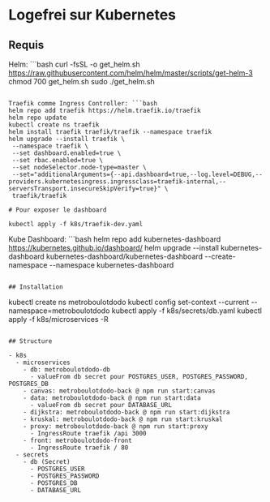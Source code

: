 # Logefrei sur Kubernetes

## Requis

Helm: ```bash
curl -fsSL -o get_helm.sh https://raw.githubusercontent.com/helm/helm/master/scripts/get-helm-3
chmod 700 get_helm.sh
sudo ./get_helm.sh

````

Traefik comme Ingress Controller: ```bash
helm repo add traefik https://helm.traefik.io/traefik
helm repo update
kubectl create ns traefik
helm install traefik traefik/traefik --namespace traefik
helm upgrade --install traefik \
 --namespace traefik \
 --set dashboard.enabled=true \
 --set rbac.enabled=true \
 --set nodeSelector.node-type=master \
 --set="additionalArguments={--api.dashboard=true,--log.level=DEBUG,--providers.kubernetesingress.ingressclass=traefik-internal,--serversTransport.insecureSkipVerify=true}" \
 traefik/traefik

# Pour exposer le dashboard

kubectl apply -f k8s/traefik-dev.yaml

````

Kube Dashboard: ```bash
helm repo add kubernetes-dashboard https://kubernetes.github.io/dashboard/
helm upgrade --install kubernetes-dashboard kubernetes-dashboard/kubernetes-dashboard --create-namespace --namespace kubernetes-dashboard

```

## Installation

```

kubectl create ns metroboulotdodo
kubectl config set-context --current --namespace=metroboulotdodo
kubectl apply -f k8s/secrets/db.yaml
kubectl apply -f k8s/microservices -R

```

## Structure

- k8s
  - microservices
    - db: metroboulotdodo-db
      - valueFrom db secret pour POSTGRES_USER, POSTGRES_PASSWORD, POSTGRES_DB
    - canvas: metroboulotdodo-back @ npm run start:canvas
    - data: metroboulotdodo-back @ npm run start:data
      - valueFrom db secret pour DATABASE_URL
    - dijkstra: metroboulotdodo-back @ npm run start:dijkstra
    - kruskal: metroboulotdodo-back @ npm run start:kruskal
    - proxy: metroboulotdodo-back @ npm run start:proxy
      - IngressRoute traefik /api 3000
    - front: metroboulotdodo-front
      - IngressRoute traefik / 80
  - secrets
    - db (Secret)
      - POSTGRES_USER
      - POSTGRES_PASSWORD
      - POSTGRES_DB
      - DATABASE_URL

```

```

```
